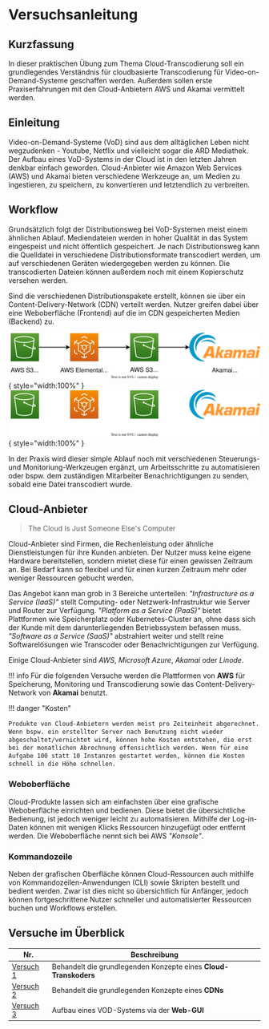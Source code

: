 # Versuchsanleitung

## Kurzfassung

In dieser praktischen Übung zum Thema Cloud-Transcodierung soll ein grundlegendes Verständnis für cloudbasierte Transcodierung für Video-on-Demand-Systeme geschaffen werden. Außerdem sollen erste Praxiserfahrungen mit den Cloud-Anbietern AWS und Akamai vermittelt werden.

## Einleitung

Video-on-Demand-Systeme (VoD) sind aus dem alltäglichen Leben nicht wegzudenken - Youtube, Netflix und vielleicht sogar die ARD Mediathek. Der Aufbau eines VoD-Systems in der Cloud ist in den letzten Jahren denkbar einfach geworden. Cloud-Anbieter wie Amazon Web Services (AWS) und Akamai bieten verschiedene Werkzeuge an, um Medien zu ingestieren, zu speichern, zu konvertieren und letztendlich zu verbreiten.

## Workflow

Grundsätzlich folgt der Distributionsweg bei VoD-Systemen meist einem ähnlichen Ablauf. Mediendateien werden in hoher Qualität in das System eingespeist und nicht öffentlich gespeichert. Je nach Distributionsweg kann die Quelldatei in verschiedene Distributionsformate transcodiert werden, um auf verschiedenen Geräten wiedergegeben werden zu können. Die transcodierten Dateien können außerdem noch mit einem Kopierschutz versehen werden.

Sind die verschiedenen Distributionspakete erstellt, können sie über ein Content-Delivery-Network (CDN) verteilt werden. Nutzer greifen dabei über eine Weboberfläche (Frontend) auf die im CDN gespeicherten Medien (Backend) zu.

![Cloud Transkoder Workflow](assets/diagrams/workflow.svg#only-light){ style="width:100%" }
![Cloud Transkoder Workflow](assets/diagrams/workflow_dark.svg#only-dark){ style="width:100%" }

In der Praxis wird dieser simple Ablauf noch mit verschiedenen Steuerungs- und Monitoriung-Werkzeugen ergänzt, um Arbeitsschritte zu automatisieren oder bspw. dem zuständigen Mitarbeiter Benachrichtigungen zu senden, sobald eine Datei transcodiert wurde.

## Cloud-Anbieter

> The Cloud Is Just Someone Else's Computer

Cloud-Anbieter sind Firmen, die Rechenleistung oder ähnliche Dienstleistungen für ihre Kunden anbieten. Der Nutzer muss keine eigene Hardware bereitstellen, sondern mietet diese für einen gewissen Zeitraum an. Bei Bedarf kann so flexibel und für einen kurzen Zeitraum mehr oder weniger Ressourcen gebucht werden.

Das Angebot kann man grob in 3 Bereiche unterteilen: *"Infrastructure as a Service (IaaS)"* stellt Computing- oder Netzwerk-Infrastruktur wie Server und Router zur Verfügung. *"Platform as a Service (PaaS)"* bietet Plattformen wie Speicherplatz oder Kubernetes-Cluster an, ohne dass sich der Kunde mit dem darunterliegenden Betriebssystem befassen muss. *"Software as a Service (SaaS)"* abstrahiert weiter und stellt reine Softwarelösungen wie Transcoder oder Benachrichtigungen zur Verfügung.

Einige Cloud-Anbieter sind *AWS*, *Microsoft Azure*, *Akamai* oder *Linode*.

!!! info
    Für die folgenden Versuche werden die Plattformen von **AWS** für Speicherung, Monitoring und Transcodierung sowie das Content-Delivery-Network von **Akamai** benutzt.

!!! danger "Kosten"

    Produkte von Cloud-Anbietern werden meist pro Zeiteinheit abgerechnet. Wenn bspw. ein erstellter Server nach Benutzung nicht wieder abgeschaltet/vernichtet wird, können hohe Kosten entstehen, die erst bei der monatlichen Abrechnung offensichtlich werden. Wenn für eine Aufgabe 100 statt 10 Instanzen gestartet werden, können die Kosten schnell in die Höhe schnellen.

### Weboberfläche

Cloud-Produkte lassen sich am einfachsten über eine grafische Weboberfläche einrichten und bedienen. Diese bietet die übersichtliche Bedienung, ist jedoch weniger leicht zu automatisieren. Mithilfe der Log-in-Daten können mit wenigen Klicks Ressourcen hinzugefügt oder entfernt werden. Die Weboberfläche nennt sich bei AWS *"Konsole"*.

### Kommandozeile

Neben der grafischen Oberfläche können Cloud-Ressourcen auch mithilfe von Kommandozeilen-Anwendungen (CLI) sowie Skripten bestellt und bedient werden. Zwar ist dies nicht so übersichtlich für Anfänger, jedoch können fortgeschrittene Nutzer schneller und automatisierter Ressourcen buchen und Workflows erstellen.

## Versuche im Überblick

| Nr.                                                           | Beschreibung
| ------------------------------------------------------------- | --------------------------------------------------------------- |
| [Versuch 1](./versuch1/01-einfuehrung)                        | Behandelt die grundlegenden Konzepte eines **Cloud-Transkoders**|
| [Versuch 2](https://youtu.be/dQw4w9WgXcQ)                     | Behandelt die grundlegenden Konzepte eines **CDNs**             |
| [Versuch 3](https://youtu.be/dQw4w9WgXcQ)                     | Aufbau eines VOD-Systems via der **Web-GUI**                    |